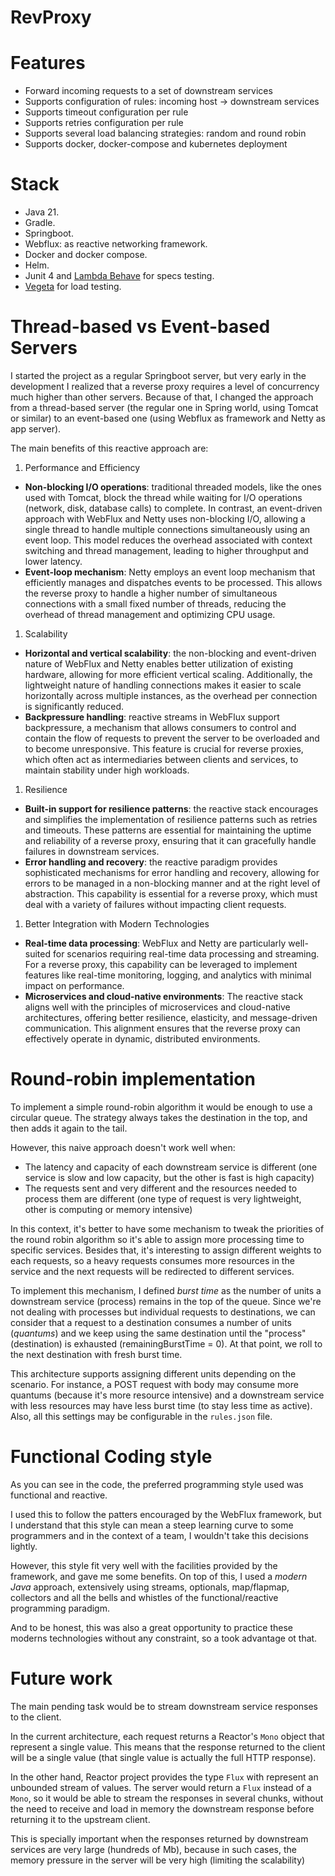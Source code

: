 # RevProxy

# Features
  - Forward incoming requests to a set of downstream services
  - Supports configuration of rules: incoming host -> downstream services
  - Supports timeout configuration per rule
  - Supports retries configuration per rule
  - Supports several load balancing strategies: random and round robin
  - Supports docker, docker-compose and kubernetes deployment

# Stack
  - Java 21.
  - Gradle.
  - Springboot.
  - Webflux: as reactive networking framework.
  - Docker and docker compose.
  - Helm.
  - Junit 4 and [Lambda Behave](https://richardwarburton.github.io/lambda-behave/) for specs testing.
  - [Vegeta](https://github.com/tsenart/vegeta) for load testing.

# Thread-based vs Event-based Servers
I started the project as a regular Springboot server, but very early in the development I realized that a reverse proxy requires a level of concurrency much higher than other servers.
Because of that, I changed the approach from a thread-based server (the regular one in Spring world, using Tomcat or similar) to an event-based one (using Webflux as framework and Netty as app server).

The main benefits of this reactive approach are:

1. Performance and Efficiency
 - **Non-blocking I/O operations**: traditional threaded models, like the ones used with Tomcat, block the thread while waiting for I/O operations (network, disk, database calls) to complete. In contrast, an event-driven approach with WebFlux and Netty uses non-blocking I/O, allowing a single thread to handle multiple connections simultaneously using an event loop. This model reduces the overhead associated with context switching and thread management, leading to higher throughput and lower latency.
 - **Event-loop mechanism**: Netty employs an event loop mechanism that efficiently manages and dispatches events to be processed. This allows the reverse proxy to handle a higher number of simultaneous connections with a small fixed number of threads, reducing the overhead of thread management and optimizing CPU usage.

1. Scalability
 - **Horizontal and vertical scalability**: the non-blocking and event-driven nature of WebFlux and Netty enables better utilization of existing hardware, allowing for more efficient vertical scaling. Additionally, the lightweight nature of handling connections makes it easier to scale horizontally across multiple instances, as the overhead per connection is significantly reduced.
 - **Backpressure handling**: reactive streams in WebFlux support backpressure, a mechanism that allows consumers to control and contain the flow of requests to prevent the server to be overloaded and to become unresponsive. This feature is crucial for reverse proxies, which often act as intermediaries between clients and services, to maintain stability under high workloads.

1. Resilience
 - **Built-in support for resilience patterns**: the reactive stack encourages and simplifies the implementation of resilience patterns such as retries and timeouts. These patterns are essential for maintaining the uptime and reliability of a reverse proxy, ensuring that it can gracefully handle failures in downstream services.
 - **Error handling and recovery**: the reactive paradigm provides sophisticated mechanisms for error handling and recovery, allowing for errors to be managed in a non-blocking manner and at the right level of abstraction. This capability is essential for a reverse proxy, which must deal with a variety of failures without impacting client requests.
 
1. Better Integration with Modern Technologies
- **Real-time data processing**: WebFlux and Netty are particularly well-suited for scenarios requiring real-time data processing and streaming. For a reverse proxy, this capability can be leveraged to implement features like real-time monitoring, logging, and analytics with minimal impact on performance.
- **Microservices and cloud-native environments**: The reactive stack aligns well with the principles of microservices and cloud-native architectures, offering better resilience, elasticity, and message-driven communication. This alignment ensures that the reverse proxy can effectively operate in dynamic, distributed environments.

# Round-robin implementation
To implement a simple round-robin algorithm it would be enough to use a circular queue. The strategy always takes the destination in the top, and then adds it again to the tail.

However, this naive approach doesn't work well when:
  - The latency and capacity of each downstream service is different (one service is slow and low capacity, but the other is fast is high capacity)
  - The requests sent and very different and the resources needed to process them are different (one type of request is very lightweight, other is computing or memory intensive)

In this context, it's better to have some mechanism to tweak the priorities of the round robin algorithm so it's able to assign more processing time to specific services.
Besides that, it's interesting to assign different weights to each requests, so a heavy requests consumes more resources in the service and the next requests will be redirected to different services. 

To implement this mechanism, I defined *burst time* as the number of units a downstream service (process) remains in the top of the queue.
Since we're not dealing with processes but individual requests to destinations, we can consider that a request
to a destination consumes a number of units (*quantums*) and we keep using the same destination until the "process" (destination)
is exhausted (remainingBurstTime = 0). At that point, we roll to the next destination with fresh burst time.

This architecture supports assigning different units depending on the scenario. For instance, a POST request
with body may consume more quantums (because it's more resource intensive) and a downstream service with less
resources may have less burst time (to stay less time as active). Also, all this settings may be configurable
in the `rules.json` file.

# Functional Coding style
As you can see in the code, the preferred programming style used was functional and reactive.

I used this to follow the patters encouraged by the WebFlux framework, but I understand that this style can mean a steep learning curve to some programmers and in the context of a team, I wouldn't take this decisions lightly.

However, this style fit very well with the facilities provided by the framework, and gave me some benefits.
On top of this, I used a *modern Java* approach, extensively using streams, optionals, map/flapmap, collectors and all the bells and whistles of the functional/reactive programming paradigm.

And to be honest, this was also a great opportunity to practice these moderns technologies without any constraint, so a took advantage ot that. 

# Future work
 The main pending task would be to stream downstream service responses to the client.
 
In the current architecture, each request returns a Reactor's `Mono` object that represent a single value. This means that the response returned to the client will be a single value (that single value is actually the full HTTP response).

In the other hand, Reactor project provides the type `Flux` with represent an unbounded stream of values. The server would return a `Flux` instead of a `Mono`, so it would be able to stream the responses in several chunks, without the need to receive and load in memory the downstream response before returning it to the upstream client.

This is specially important when the responses returned by downstream services are very large (hundreds of Mb), because in such cases, the memory pressure in the server will be very high (limiting the scalability)  